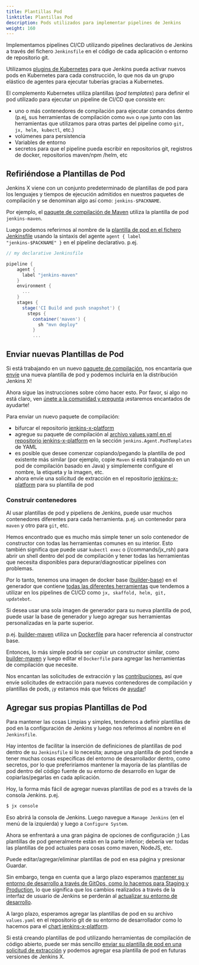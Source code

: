 ```yaml
---
title: Plantillas Pod
linktitle: Plantillas Pod
description: Pods utilizados para implementar pipelines de Jenkins
weight: 160
---
```


Implementamos pipelines CI/CD utilizando pipelines declarativos de Jenkins a través del fichero `Jenkinsfile` en el código de cada aplicación o entorno de repositorio git.

Utilizamos [plugins de Kubernetes](https://github.com/jenkinsci/kubernetes-plugin) para que Jenkins pueda activar nuevos pods en Kubernetes para cada construcción, lo que nos da un grupo elástico de agentes para ejecutar tuberías gracias a Kubernetes.

El complemento Kubernetes utiliza plantillas (_pod templates_) para definir el pod utilizado para ejecutar un pipeline de CI/CD que consiste en:

* uno o más contenedores de compilación para ejecutar comandos dentro (p.ej, sus herramientas de compilación como `mvn` o `npm` junto con las herramientas que utilizamos para otras partes del pipeline como `git, jx, helm, kubectl`, etc.)
* volúmenes para persistencia
* Variables de entorno
* secretos para que el pipeline pueda escribir en repositorios git, registros de docker, repositorios maven/npm /helm, etc

## Refiriéndose a Plantillas de Pod

Jenkins X viene con un conjunto predeterminado de plantillas de pod para los lenguajes y tiempos de ejecución admitidos en nuestros paquetes de compilación y se denominan algo así como: `jenkins-$PACKNAME`.

Por ejemplo, el [paquete de compilación de Maven](https://github.com/jenkins-x-buildpacks/jenkins-x-kubernetes/blob/master/packs/maven/) utiliza la plantilla de pod `jenkins-maven`.

Luego podemos referirnos al nombre de la [plantilla de pod en el fichero Jenkinsfile](https://github.com/jenkins-x-buildpacks/jenkins-x-kubernetes/blob/master/packs/maven/Jenkinsfile#L1-L4) usando la sintaxis del agente `agent { label "jenkins-$PACKNAME" }` en el pipeline declarativo. p.ej.

```groovy
// my declarative Jenkinsfile

pipeline {
    agent {
      label "jenkins-maven"
    }
    environment {
      ...
    }
    stages {
      stage('CI Build and push snapshot') {
        steps {
          container('maven') {
            sh "mvn deploy"
          }
          ...
```

## Enviar nuevas Plantillas de Pod

Si está trabajando en un nuevo [paquete de compilación](/architecture/build-packs/), nos encantaría que [envíe](/docs/contributing/) una nueva plantilla de pod y podemos incluirla en la distribución Jenkins X!

Ahora sigue las instrucciones sobre cómo hacer esto. Por favor, si algo no está claro, ven [únete a la comunidad y pregunta](/community/) ¡estaremos encantados de ayudarte!

Para enviar un nuevo paquete de compilación:

* bifurcar el repositorio [jenkins-x-platform](https://github.com/jenkins-x/jenkins-x-platform/)
* agregue su paquete de compilación al [archivo values.yaml en el repositorio jenkins-x-platform](https://github.com/jenkins-x/jenkins-x-platform/blob/master/jenkins-x-platform/values.yaml) en la sección `jenkins.Agent.PodTemplates` de YAML
* es posible que desee comenzar copiando/pegando la plantilla de pod existente más similar (por ejemplo, copie `Maven` si está trabajando en un pod de compilación basado en Java) y simplemente configure el nombre, la etiqueta y la imagen, etc.
* ahora envíe una solicitud de extracción en el repositorio [jenkins-x-platform](https://github.com/jenkins-x/jenkins-x-platform/) para su plantilla de pod

### Construir contenedores

Al usar plantillas de pod y pipeliens de Jenkins, puede usar muchos contenedores diferentes para cada herramienta. p.ej. un contenedor para `maven` y otro para `git`, etc.

Hemos encontrado que es mucho más simple tener un solo contenedor de constructor con todas las herramientas comunes en su interior. Esto también significa que puede usar `kubectl exec` o (/commands/jx_rsh) para abrir un shell dentro del pod de compilación y tener todas las herramientas que necesita disponibles para depurar/diagnosticar pipelines con problemas.

Por lo tanto, tenemos una imagen de docker base ([builder-base](https://github.com/jenkins-x/builder-base)) en el generador que contiene [todas las diferentes herramientas](https://github.com/jenkins-x/builder-base/blob/master/Dockerfile#L21-L70) que tendemos a utilizar en los pipelines de CI/CD como `jx, skaffold, helm, git, updatebot`.

Si desea usar una sola imagen de generador para su nueva plantilla de pod, puede usar la base de generador y luego agregar sus herramientas personalizadas en la parte superior.

p.ej. [builder-maven](https://github.com/jenkins-x/builder-maven) utiliza un [Dockerfile](https://github.com/jenkins-x/builder-maven/blob/master/Dockerfile#L1) para hacer referencia al constructor base.

Entonces, lo más simple podría ser copiar un constructor similar, como [builder-maven](https://github.com/jenkins-x/builder-maven) y luego editar el `Dockerfile` para agregar las herramientas de compilación que necesite.

Nos encantan las solicitudes de extracción y las [contribuciones](/docs/contributing/), así que envíe solicitudes de extracción para nuevos contenedores de compilación y plantillas de pods, ¡y estamos más que felices de [ayudar](/docs/contributing/)!

## Agregar sus propias Plantillas de Pod

Para mantener las cosas Limpias y simples, tendemos a definir plantillas de pod en la configuración de Jenkins y luego nos referimos al nombre en el `Jenkinsfile`.

Hay intentos de facilitar la inserción de definiciones de plantillas de pod dentro de su `Jenkinsfile` si lo necesita; aunque una plantilla de pod tiende a tener muchas cosas específicas del entorno de desarrollador dentro, como secretos, por lo que preferiríamos mantener la mayoría de las plantillas de pod dentro del código fuente de su entorno de desarrollo en lugar de copiarlas/pegarlas en cada aplicación.

Hoy, la forma más fácil de agregar nuevas plantillas de pod es a través de la consola Jenkins. p.ej.

```sh
$ jx console
```

Eso abrirá la consola de Jenkins. Luego navegue a `Manage Jenkins` (en el menú de la izquierda) y luego a `Configure System`.

Ahora se enfrentará a una gran página de opciones de configuración ;) Las plantillas de pod generalmente están en la parte inferior; debería ver todas las plantillas de pod actuales para cosas como maven, NodeJS, etc.

Puede editar/agregar/eliminar plantillas de pod en esa página y presionar Guardar.

Sin embargo, tenga en cuenta que a largo plazo esperamos [mantener su entorno de desarrollo a través de GitOps, como lo hacemos para Staging y Production](https://github.com/jenkins-x/jx/issues/604), lo que significa que los cambios realizados a través de la interfaz de usuario de Jenkins se perderán al [actualizar su entorno de desarrollo](/commands/deprecation/).

A largo plazo, esperamos agregar las plantillas de pod en su archivo `values.yaml` en el repositorio git de su entorno de desarrollador como lo hacemos para el [chart jenkins-x-platform](https://github.com/jenkins-x/jenkins-x-platform/blob/master/values.yaml#L194-L431).

Si está creando plantillas de pod utilizando herramientas de compilación de código abierto, puede ser más sencillo [enviar su plantilla de pod en una solicitud de extracción](#enviar-nuevas-plantillas-de-pod) y podemos agregar esa plantilla de pod en futuras versiones de Jenkins X.